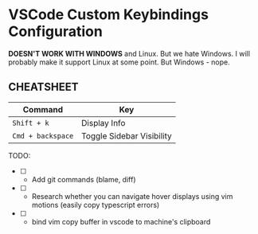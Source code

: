 # VSCode Custom Keybindings Configuration

**DOESN'T WORK WITH WINDOWS** and Linux. But we hate Windows. I will probably make it support Linux at some point. But Windows - nope.

## CHEATSHEET

| Command           | Key                       |
| ----------------- | ------------------------- |
| `Shift + k`       | Display Info              |
| `Cmd + backspace` | Toggle Sidebar Visibility |

TODO:

- [ ] - Add git commands (blame, diff)
- [ ] - Research whether you can navigate hover displays using vim motions (easily copy typescript errors)
- [ ] - bind vim copy buffer in vscode to machine's clipboard
